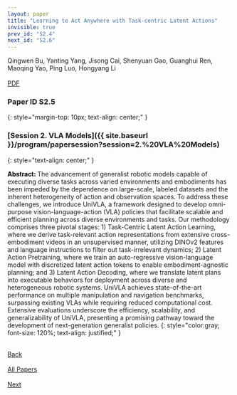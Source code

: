 ```yaml
---
layout: paper
title: "Learning to Act Anywhere with Task-centric Latent Actions"
invisible: true
prev_id: "S2.4"
next_id: "S2.6"
---
```

<div class="paper-authors">
  <div class="paper-author-box">
    <div class="paper-author-name">Qingwen Bu, Yanting Yang, Jisong Cai, Shenyuan Gao, Guanghui Ren, Maoqing Yao, Ping Luo, Hongyang Li</div>
    <div class="paper-author-uni"></div>
  </div>
</div>

<div class="paper-pdf-modern">
  <div class="paper-menu-icon">
    <a href="https://www.roboticsproceedings.org/rss25/p015.pdf" title="Download PDF" target="_blank">
      <i class="fa fa-file-pdf-o"></i><br>
      <span class="paper-menu-label">PDF</span>
    </a>
  </div>
</div>

### Paper ID S2.5
{: style="margin-top: 10px; text-align: center;" }

### [Session 2. VLA Models]({{ site.baseurl }}/program/papersession?session=2.%20VLA%20Models)
{: style="text-align: center;" }

<b style="color: black;">Abstract: </b>The advancement of generalist robotic models capable of executing diverse tasks across varied environments and embodiments has been impeded by the dependence on large-scale, labeled datasets and the inherent heterogeneity of action and observation spaces. To address these challenges, we introduce UniVLA, a framework designed to develop omni-purpose vision-language-action (VLA) policies that facilitate scalable and efficient planning across diverse environments and tasks. Our methodology comprises three pivotal stages: 1) Task-Centric Latent Action Learning, where we derive task-relevant action representations from extensive cross-embodiment videos in an unsupervised manner, utilizing DINOv2 features and language instructions to filter out task-irrelevant dynamics; 2) Latent Action Pretraining, where we train an auto-regressive vision-language model with discretized latent action tokens to enable embodiment-agnostic planning; and 3) Latent Action Decoding, where we translate latent plans into executable behaviors for deployment across diverse and heterogeneous robotic systems. UniVLA achieves state-of-the-art performance on multiple manipulation and navigation benchmarks, surpassing existing VLAs while requiring reduced computational cost. Extensive evaluations underscore the efficiency, scalability, and generalizability of UniVLA, presenting a promising pathway toward the development of next-generation generalist policies.
{: style="color:gray; font-size: 120%; text-align: justified;" }

<div class="paper-menu">
  <div class="paper-menu-inner">
    <a href="{{ site.baseurl }}/program/papers/S2.4/" title="Previous Paper">
            <div class="paper-menu-icon">
                <i class="fa fa-chevron-left"></i><br>
                <span class="paper-menu-label">Back</span>
            </div>
        </a>
    <a href="{{ site.baseurl }}/program/papers" title="All Papers">
      <div class="paper-menu-icon">
        <i class="fa fa-list"></i><br>
        <span class="paper-menu-label">All Papers</span>
      </div>
    </a>
    <a href="{{ site.baseurl }}/program/papers/S2.6/" title="Next Paper">
            <div class="paper-menu-icon">
                <i class="fa fa-chevron-right"></i><br>
                <span class="paper-menu-label">Next</span>
            </div>
        </a>
  </div>
</div>
